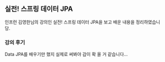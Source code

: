 ## 실전! 스프링 데이터 JPA
인프런 김영한님의 강의인 실전! 스프링 데이터 JPA을 보고 배운 내용을 정리하였습니당.

### 강의 후기
Data JPA를 배우기만 했지 실제로 써봐야 감이 확 올 거 같습니다...